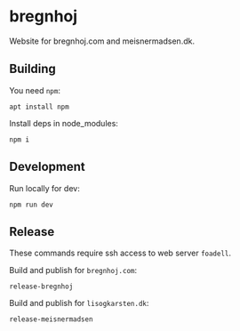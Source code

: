 # bregnhoj

Website for bregnhoj.com and meisnermadsen.dk.

## Building

You need `npm`:
```
apt install npm
```

Install deps in node_modules:
```
npm i
```

## Development

Run locally for dev:
```
npm run dev
```

## Release

These commands require ssh access to web server `foadell`.

Build and publish for `bregnhoj.com`:
```
release-bregnhoj
```

Build and publish for `lisogkarsten.dk`:
```
release-meisnermadsen
```

